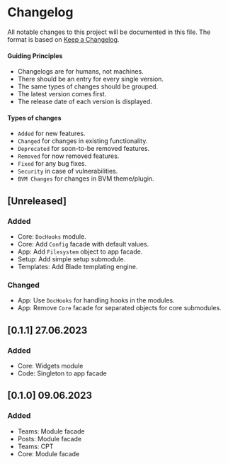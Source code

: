 # Changelog

All notable changes to this project will be documented in this file. The format is based on [Keep a Changelog](https://keepachangelog.com/en/1.0.0/).

#### Guiding Principles
- Changelogs are for humans, not machines.
- There should be an entry for every single version.
- The same types of changes should be grouped.
- The latest version comes first.
- The release date of each version is displayed.

#### Types of changes
- `Added` for new features.
- `Changed` for changes in existing functionality.
- `Deprecated` for soon-to-be removed features.
- `Removed` for now removed features.
- `Fixed` for any bug fixes.
- `Security` in case of vulnerabilities.
- `BVM Changes` for changes in BVM theme/plugin.

## [Unreleased]
### Added
- Core: `DocHooks` module.
- Core: Add `Config` facade with default values.
- App: Add `Filesystem` object to app facade.
- Setup: Add simple setup submodule.
- Templates: Add Blade templating engine.
### Changed
- App: Use `DocHooks` for handling hooks in the modules.
- App: Remove `Core` facade for separated objects for core submodules.

## [0.1.1] 27.06.2023
### Added
- Core: Widgets module
- Code: Singleton to app facade
## [0.1.0] 09.06.2023
### Added
- Teams: Module facade
- Posts: Module facade
- Teams: CPT
- Core: Module facade
